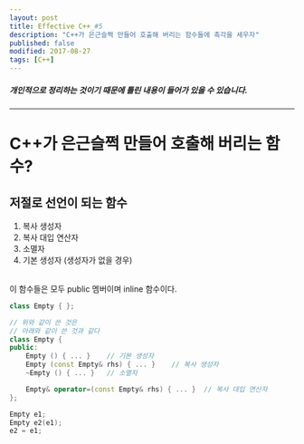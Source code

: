 ```yaml
---
layout: post
title: Effective C++_#5
description: "C++가 은근슬쩍 만들어 호출해 버리는 함수들에 촉각을 세우자"
published: false
modified: 2017-08-27
tags: [C++]
---
```


##### 개인적으로 정리하는 것이기 때문에 틀린 내용이 들어가 있을 수 있습니다.

---

# C++가 은근슬쩍 만들어 호출해 버리는 함수?

## 저절로 선언이 되는 함수
1. 복사 생성자
2. 복사 대입 연산자
3. 소멸자
4. 기본 생성자 (생성자가 없을 경우)
<br/>
이 함수들은 모두 public 멤버이며 inline 함수이다.

```cpp
class Empty { };

// 위와 같이 쓴 것은
// 아래와 같이 쓴 것과 같다
class Empty {
public:
    Empty () { ... }    // 기본 생성자
    Empty (const Empty& rhs) { ... }    // 복사 생성자
    ~Empty () { ... }   // 소멸자

    Empty& operator=(const Empty& rhs) { ... }  // 복사 대입 연산자
};

Empty e1;
Empty e2(e1);
e2 = e1;
```
